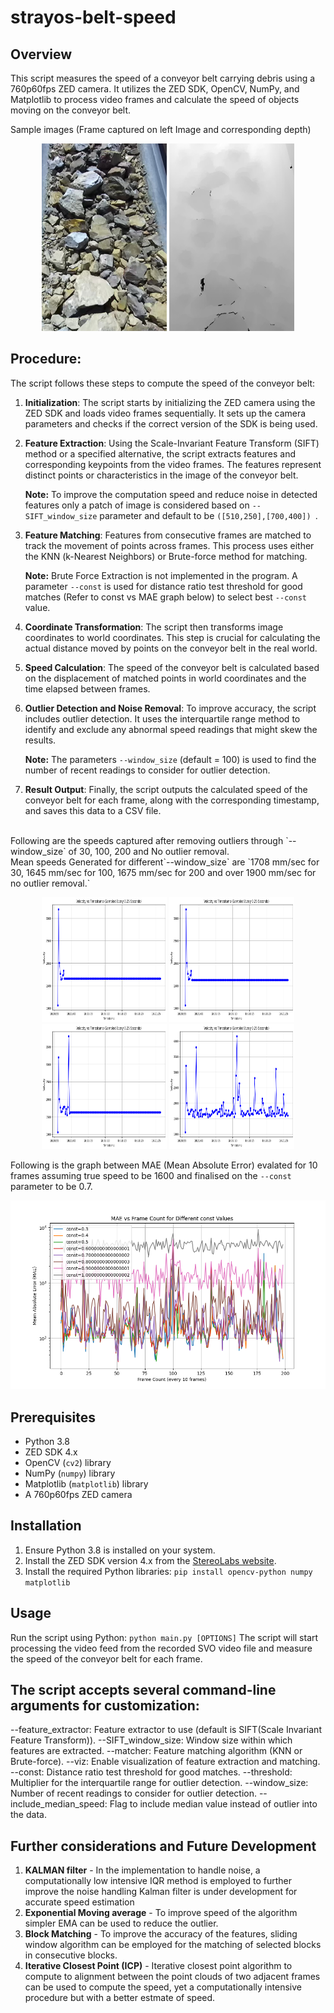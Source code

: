 # strayos-belt-speed


## Overview
This script measures the speed of a conveyor belt carrying debris using a 760p60fps ZED camera. It utilizes the ZED SDK, OpenCV, NumPy, and Matplotlib to process video frames and calculate the speed of objects moving on the conveyor belt.

Sample images (Frame captured on left Image and corresponding depth)
<p align="center">
  <img src="assets/image12.png"  width="200" height="300" />
  <img src="assets/image7.png"  width="200" height="300" />
</p>


## Procedure:
The script follows these steps to compute the speed of the conveyor belt:

1. **Initialization**: The script starts by initializing the ZED camera using the ZED SDK and loads video frames sequentially. It sets up the camera parameters and checks if the correct version of the SDK is being used.

2. **Feature Extraction**: Using the Scale-Invariant Feature Transform (SIFT) method or a specified alternative, the script extracts features and corresponding keypoints from the video frames. The features represent distinct points or characteristics in the image of the conveyor belt.

      **Note:** To improve the computation speed and reduce noise in detected features only a patch of image is considered based on `--SIFT_window_size` parameter and default to be `([510,250],[700,400]) `.

3. **Feature Matching**: Features from consecutive frames are matched to track the movement of points across frames. This process uses either the KNN (k-Nearest Neighbors) or Brute-force method for matching.

    **Note:** Brute Force Extraction is not implemented in the program. A parameter `--const` is used for distance ratio test threshold for good matches (Refer to const vs MAE graph below) to select best `--const` value.

4. **Coordinate Transformation**: The script then transforms image coordinates to world coordinates. This step is crucial for calculating the actual distance moved by points on the conveyor belt in the real world.


5. **Speed Calculation**: The speed of the conveyor belt is calculated based on the displacement of matched points in world coordinates and the time elapsed between frames.

6. **Outlier Detection and Noise Removal**: To improve accuracy, the script includes outlier detection. It uses the interquartile range method to identify and exclude any abnormal speed readings that might skew the results.

   **Note:** The parameters `--window_size` (default = 100) is used to find the number of recent readings to consider for outlier detection.

7. **Result Output**: Finally, the script outputs the calculated speed of the conveyor belt for each frame, along with the corresponding timestamp, and saves this data to a CSV file.




<br>
Following are the speeds captured after removing outliers through `--window_size` of 30, 100, 200 and No outlier removal.
<br>
Mean speeds Generated for different`--window_size` are `1708 mm/sec for 30, 1645 mm/sec for 100, 1675 mm/sec for 200 and over 1900 mm/sec for no outlier removal.` 
<br>
<p align="center">
  <img src="assets/image8.png"  width="200" height="200" />
  <img src="assets/image5.png"  width="200" height="200" />
  <img src="assets/image3.png"  width="200" height="200" />
  <img src="assets/image2.png"  width="200" height="200" />
</p>


Following is the graph between MAE (Mean Absolute Error) evalated for 10 frames assuming true speed to be 1600 and finalised on the `--const` parameter to be 0.7.

![MAE vs Frame count ](assets/mae_vs_frame_count.png)

## Prerequisites
- Python 3.8
- ZED SDK 4.x
- OpenCV (`cv2`) library
- NumPy (`numpy`) library
- Matplotlib (`matplotlib`) library
- A 760p60fps ZED camera

## Installation
1. Ensure Python 3.8 is installed on your system.
2. Install the ZED SDK version 4.x from the [StereoLabs website](https://www.stereolabs.com/developers/).
3. Install the required Python libraries:
```pip install opencv-python numpy matplotlib```


## Usage
Run the script using Python:
`python main.py [OPTIONS]`
The script will start processing the video feed from the recorded SVO video file and measure the speed of the conveyor belt for each frame.

## The script accepts several command-line arguments for customization:

--feature_extractor: Feature extractor to use (default is SIFT(Scale Invariant Feature Transform)).
--SIFT_window_size: Window size within which features are extracted.
--matcher: Feature matching algorithm (KNN or Brute-force).
--viz: Enable visualization of feature extraction and matching.
--const: Distance ratio test threshold for good matches.
--threshold: Multiplier for the interquartile range for outlier detection.
--window_size: Number of recent readings to consider for outlier detection.
--include_median_speed: Flag to include median value instead of outlier into the data.

## Further considerations and Future Development

1. **KALMAN filter** - In the implementation to handle noise, a computationally low intensive IQR method is employed to further improve the noise handling Kalman filter is under development for accurate speed estimation
2. **Exponential Moving average** - To improve speed of the algorithm simpler EMA can be used to reduce the outlier.
3. **Block Matching** - To improve the accuracy of the features, sliding window algorithm can be employed for the matching of selected blocks in consecutive blocks.
4. **Iterative Closest Point (ICP)** - Iterative closest point algorithm to compute to alignment between the point clouds of two adjacent frames can be used to compute the speed, yet a computationally intensive procedure but with a better estmate of speed.
